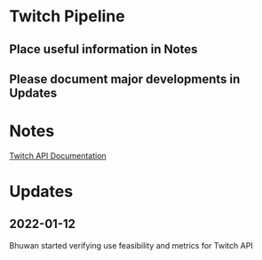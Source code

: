 # Twitch Pipeline
## Place useful information in Notes
## Please document major developments in Updates

# Notes
[Twitch API Documentation](https://dev.twitch.tv/docs/api/reference)

# Updates
## 2022-01-12
Bhuwan started verifying use feasibility and metrics for Twitch API
